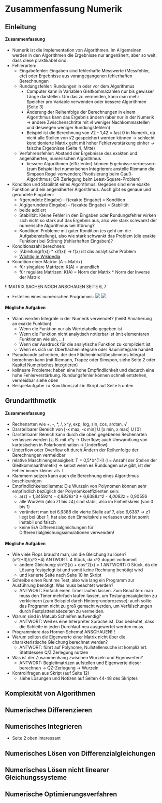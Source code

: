 # Zusammenfassung Numerik

## Einleitung

#### Zusammenfassung

- Numerik ist die Implementation von Algorithmen. Im Allgemeinen werden in den Algorithmen die Ergebnisse nur
  angenähert, aber so weit, dass diese praktikabel sind.
- Fehlerarten:
    - Eingabefehler: Eingaben sind fehlerhafte Messwerte (Messfehler, etc) oder Ergebnisse aus vorangegangenen
      fehlerhaften Berechnungen
    - Rundungsfehler: Rundungen in oder vor dem Algorithmus
        - Computer kann in Variablen Gleitkommazahlen nur bis gewisser Länge darstellen. Um das zu vermeiden, kann man
          mehr Speicher pro Variable verwenden oder bessere Algorithmen (Seite 3)
        - Änderung der Reihenfolge der Berechnungen in einem Algorithmus kann das Ergebnis ändern (aber nur in der
          Numerik → andere Zwischenschritte mit vl weniger Nachkommastellen und deswegen weniger Rundungsfehlern)
        - Beispiel ist die Berechnung von √2 - 1,42 = fast 0 in Numerik, da nicht alle Stellen von √2 gespeichert werden
          können → schlecht konditionierte Matrix geht mit hoher Fehlerverstärkung einher → falsche Ergebnisse (Seite
          4, Mitte)
    - Verfahrensfehler: Abstand der Ergebnisse des exakten und angenäherten, numerischen Algorithmus
        - bessere Algorithmen (effizienter) können Ergebnisse verbessern (zum Beispiel bei numerischen Integrieren:
          anstelle Riemann die Simpson Regel verwenden; Pivotisierung beim Gauß-Algorithmus; QR-Zerlegung beim
          Least-Square-Problem)
- Kondition und Stabilität eines Algorithmus: Gegeben sind eine exakte Funktion und ein angenäherter Algorithmus. Auch
  gibt es genaue und gerundete Eingaben:
    - f(gerundete Eingabe) - f(exakte Eingabe) = Kondition
    - Alg(gerundete Eingabe) - f(exakte Eingabe) = Stabilität
    - beide addiert
    - Stabilität: Kleine Fehler in den Eingaben oder Rundungsfehler wirken sich nicht so stark auf das Ergebnis aus,
      also wie stark schwankt der numerische Algorithmus bei Störung?
    - Kondition: Probleme mit guter Kondition (es geht um die Aufgabenstellung), also wie stark schwankt das Problem
      (die exakte Funktion) bei Störung (fehlerhaften Eingaben)?
- Konditionszahl berechnen:
    - |Ableitung(f(x)) * x/f(x)| => f(x) ist das analytische Problem
    - <a href="https://de.wikipedia.org/wiki/Korrekt_gestelltes_Problem">Wichtig in Wikipedia</a>
- Kondition einer Matrix: (A = Matrix)
    - für singuläre Matrizen: K(A) = unendlich
    - für reguläre Matrizen: K(A) = Norm der Matrix * Norm der Inverse der Matrix

!!!MATRIX SACHEN NOCH ANSCHAUEN SEITE 6, 7

- Erstellen eines numerischen Programms:
  <img src="bilder/Einleitung-Erstellen-eines-numerischen-Programmes.jpg">
  <img src="bilder/Einleitung-Beispiel-Erstellen-eines-numerischen-Programmes.jpg">

#### Mögliche Aufgaben

- Wann werden Integrale in der Numerik verwendet? (heißt Annäherung an exakte Funktion)
    - Wenn die Funktion nur als Wertetabelle gegeben ist
    - Wenn die Funktion nicht analytisch notierbar ist (mit elementaren Funktionen wie sin, ...)
    - Wenn der Ausdruck für die analytische Funktion zu kompliziert ist
    - Wenn es sich um Oberflächenintegrale oder Raumintegrale handelt
- Pseudocode schreiben, der den Flächeninhalt/bestimmtes Integral berechnen kann (mit Riemann, Trapez oder Simspon,
  siehe Seite 2 oder Kapitel Numerisches Integrieren)
- kolineare Probleme: haben eine hohe Empfindlichkeit und dadurch eine hohe Fehlerverstärkung. Rundungsfehler können
  schnell entstehen, vermeidbar siehe oben
- Beispielaufgabe zu Konditionszahl in Skript auf Seite 5 unten

## Grundarithmetik

#### Zusammenfassung

- Rechenarten wie +, -, *, /, x^y, exp, log, sin, cos, arctan, √
- Darstellbarer Bereich von [-x max, -x min] U [x min, x max] U [0]
- Darstellbarer Bereich kann durch die oben gegebenen Rechenarten verlassen werden (z. B. mit x*y → Overflow; auch
  Umwandlung von kartesischen in Polarkoordination → Underflow)
- Underflow oder Overflow oft durch Ändern der Reihenfolge der Berechnungen vermeidbar
- relative Maschinengenauigkeit: T = 0,5*b^(1-l) (l = Anzahl der Stellen der Gleitkommaarithmetik) → selbst wenn es
  Rundungen usw gibt, ist der Fehler immer kleiner als T
- Klammern setzen kann auch die Berechnung eines Algorithmus beschleunigen
- Empfindlichkeitsdilemma: Die Wurzeln von Polynomen können sehr empfindlich bezüglich der Polynomkoeffizienten sein:
    - a(z) = 1,3459*z^4 - 4,8839*z^3 + 6,6388*z^2 - 4,0063*z + 0,90556
    - alle Wurzeln (also z1 bis z4) sind stabil, also im Einheitskreis (von 0 bis 1)
    - verändert man bei 6,6388 die vierte Stelle auf 7, also 6,6387 → z1 liegt bei über 1, hat also den Einheitskreis
      verlassen und ist somit instabil und falsch
    - keine E/A Differenzialgleichungen für Differenzialgleichungssimulationen verwenden!

#### Mögliche Aufgaben

- Wie viele Flops braucht man, um die Gleichung zu lösen? (x^2+3)/(x^2+4) ANTWORT: 4 Stück, da x^2 doppel vorkommt
    - andere Gleichung: sin^2(x) + cos^2(x) = 1 ANTWORT: 0 Stück, da die Lösung festgelegt ist und somit keine Rechnung
      benötigt wird
    - und karierte Seite nach Seite 10 im Skript
- Schreibe einen Runtime Test, also wie lang ein Programm zur Ausführung benötigt. Was muss beachtet werden?
    - ANTWORT: Einfach einen Timer laufen lassen. Zum Beachten: man muss den Timer mehrfach laufen lassen, um
      Testungenauigkeiten zu verkleinern (zum Beispiel durch Hintergrundprozesse); auch sollte das Programm nicht zu
      groß gemacht werden, um Verfälschungen durch Festplattenladezeiten zu vermeiden.
- Warum sind in MatLab Schleifen aufwendig?
    - ANTWORT: Weil es eine Interpreter Sprache ist. Das bedeutet, dass die Schleife in jeden Durchlauf neu ausgewertet
      werden muss.
- Programmiere das Horner-Schema! ANSCHAUEN!!!
- Warum sollten die Eigenwerte einer Matrix nicht über die charakteristische Gleichung berechnet werden?
    - ANTWORT: führt auf Polynome, Nullstellensuche ist kompliziert. Stattdessen Q/Z Zerlegung nutzen
- Was ist der Zusammenhang zwischen Wurzeln und Eigenwerten?
    - ANTWORT: Begleitmatrizen aufstellen und Eigenwerte dieser berechnen → QZ-Zerlegung → Wurzeln
- Kontrollfragen aus Skript (auf Seite 12)
    - siehe Lösungen und Notizen auf Seiten 44-48 des Skriptes

## Komplexität von Algorithmen

## Numerisches Differenzieren

## Numerisches Integrieren

- Seite 2 oben interessant

## Numerisches Lösen von Differenzialgleichungen

## Numerisches Lösen nicht linearer Gleichungssysteme

## Numerische Optimierungsverfahren